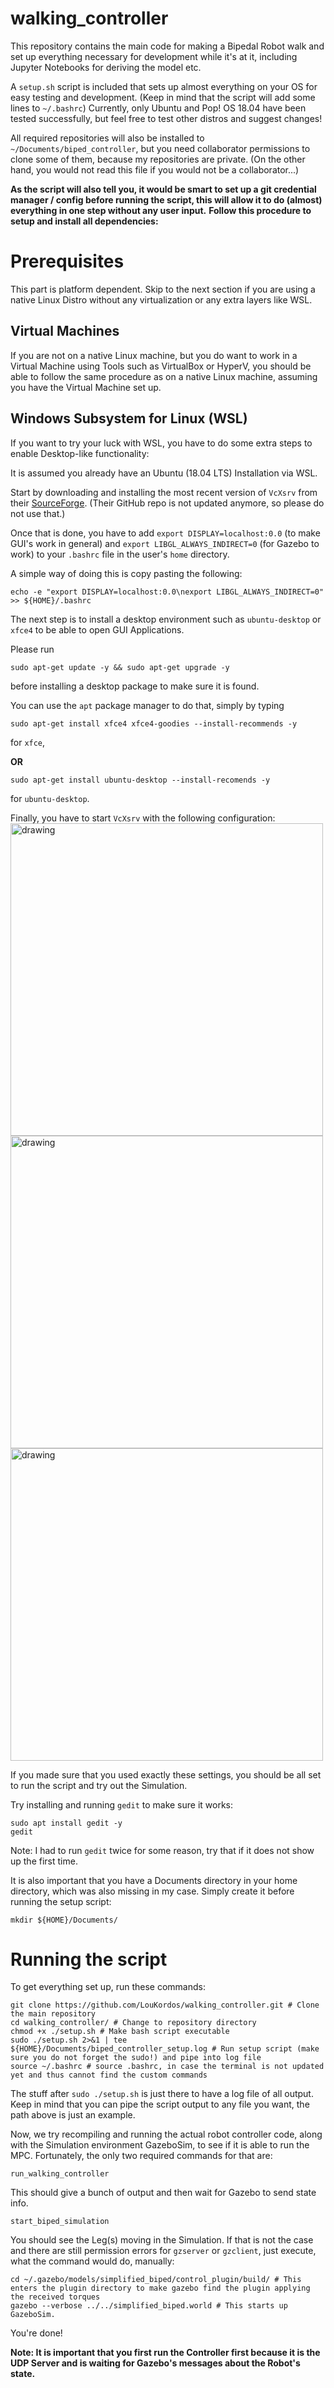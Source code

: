 # walking_controller

This repository contains the main code for making a Bipedal Robot walk and set up everything necessary for development while it's at it, including Jupyter Notebooks for deriving the model etc.

A `setup.sh` script is included that sets up almost everything on your OS for easy testing and development. (Keep in mind that the script will add some lines to `~/.bashrc`)
Currently, only Ubuntu and Pop! OS 18.04 have been tested successfully, but feel free to test other distros and suggest changes!

All required repositories will also be installed to `~/Documents/biped_controller`, but you need collaborator permissions to clone some of them, because my repositories are private. (On the other hand, you would not read this file if you would not be a collaborator...)

**As the script will also tell you, it would be smart to set up a git credential manager / config before running the script, this will allow it to do (almost) everything in one step without any user input.**
**Follow this procedure to setup and install all dependencies:**

# Prerequisites
This part is platform dependent. Skip to the next section if you are using a native Linux Distro without any virtualization or any extra layers like WSL.

## Virtual Machines

If you are not on a native Linux machine, but you do want to work in a Virtual Machine using Tools such as VirtualBox or HyperV, you should be able to follow the same procedure as on a native Linux
machine, assuming you have the Virtual Machine set up.

## Windows Subsystem for Linux (WSL)

If you want to try your luck with WSL, you have to do some extra steps to enable Desktop-like functionality:

It is assumed you already have an Ubuntu (18.04 LTS) Installation via WSL.

Start by downloading and installing the most recent version of `VcXsrv` from their [SourceForge](https://sourceforge.net/projects/vcxsrv/). (Their GitHub repo is not updated anymore, so please do not use that.)

Once that is done, you have to add `export DISPLAY=localhost:0.0` (to make GUI's work in general) and `export LIBGL_ALWAYS_INDIRECT=0` (for Gazebo to work) to your `.bashrc` file in the user's `home` directory.

A simple way of doing this is copy pasting the following:

```
echo -e "export DISPLAY=localhost:0.0\nexport LIBGL_ALWAYS_INDIRECT=0" >> ${HOME}/.bashrc
```

The next step is to install a desktop environment such as `ubuntu-desktop` or `xfce4` to be able to open GUI Applications.

Please run

```
sudo apt-get update -y && sudo apt-get upgrade -y
```
before installing a desktop package to make sure it is found.

You can use the `apt` package manager to do that, simply by typing

```
sudo apt-get install xfce4 xfce4-goodies --install-recommends -y
```
for `xfce`,

**OR**

```
sudo apt-get install ubuntu-desktop --install-recomends -y
```
for `ubuntu-desktop`.

Finally, you have to start `VcXsrv` with the following configuration:
<img src="https://cdn.discordapp.com/attachments/680811067848655093/696351230989172756/VcXsrv_step_1.png" alt="drawing" width="500" class="center"/>
<img src="https://cdn.discordapp.com/attachments/680811067848655093/696351228988489789/VcXsrv_step_2.png" alt="drawing" width="500" class="center"/>
<img src="https://cdn.discordapp.com/attachments/680811067848655093/696351228493561926/VcXsrv_step_3.png" alt="drawing" width="500" class="center"/>

If you made sure that you used exactly these settings, you should be all set to run the script and try out the Simulation.

Try installing and running `gedit` to make sure it works:

```
sudo apt install gedit -y
gedit
```
Note: I had to run `gedit` twice for some reason, try that if it does not show up the first time.

It is also important that you have a Documents directory in your home directory, which was also missing in my case. Simply create it before running the setup script:

```
mkdir ${HOME}/Documents/
```

# Running the script
To get everything set up, run these commands:
```
git clone https://github.com/LouKordos/walking_controller.git # Clone the main repository
cd walking_controller/ # Change to repository directory
chmod +x ./setup.sh # Make bash script executable
sudo ./setup.sh 2>&1 | tee ${HOME}/Documents/biped_controller_setup.log # Run setup script (make sure you do not forget the sudo!) and pipe into log file
source ~/.bashrc # source .bashrc, in case the terminal is not updated yet and thus cannot find the custom commands
```
The stuff after `sudo ./setup.sh` is just there to have a log file of all output. Keep in mind that you can pipe the script output to any file you want, the path above is just an example.

Now, we try recompiling and running the actual robot controller code, along with the Simulation environment GazeboSim, to see if it is able to run the MPC.
Fortunately, the only two required commands for that are:
```
run_walking_controller
```
This should give a bunch of output and then wait for Gazebo to send state info.
```
start_biped_simulation
```
You should see the Leg(s) moving in the Simulation. If that is not the case and there are still permission errors for `gzserver` or `gzclient`, just execute, what the command would do, manually:
```
cd ~/.gazebo/models/simplified_biped/control_plugin/build/ # This enters the plugin directory to make gazebo find the plugin applying the received torques
gazebo --verbose ../../simplified_biped.world # This starts up GazeboSim.
```
You're done!

**Note: It is important that you first run the Controller first because it is the UDP Server and is waiting for Gazebo's messages about the Robot's state.**